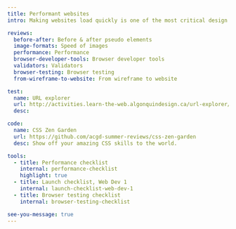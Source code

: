 ```yaml
---
title: Performant websites
intro: Making websites load quickly is one of the most critical design constraints. Performance should be considered at every stage of website building.

reviews:
  before-after: Before & after pseudo elements
  image-formats: Speed of images
  performance: Performance
  browser-developer-tools: Browser developer tools
  validators: Validators
  browser-testing: Browser testing
  from-wireframe-to-website: From wireframe to website

test:
  name: URL explorer
  url: http://activities.learn-the-web.algonquindesign.ca/url-explorer/
  desc:

code:
  name: CSS Zen Garden
  url: https://github.com/acgd-summer-reviews/css-zen-garden
  desc: Show off your amazing CSS skills to the world.

tools:
  - title: Performance checklist
    internal: performance-checklist
    highlight: true
  - title: Launch checklist, Web Dev 1
    internal: launch-checklist-web-dev-1
  - title: Browser testing checklist
    internal: browser-testing-checklist

see-you-message: true
---
```

